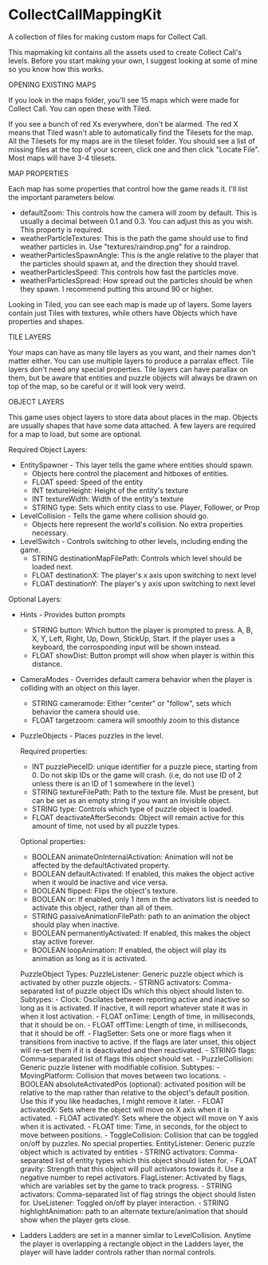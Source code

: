 # CollectCallMappingKit
A collection of files for making custom maps for Collect Call.

This mapmaking kit contains all the assets used to create Collect Call's levels. Before you start making your own, I suggest looking at some of mine so you know how this works.

OPENING EXISTING MAPS

If you look in the maps folder, you'll see 15 maps which were made for Collect Call. You can open these with Tiled. 

If you see a bunch of red Xs everywhere, don't be alarmed. The red X means that Tiled wasn't able to automatically find
the Tilesets for the map. All the Tilesets for my maps are in the tileset folder. You should see a list of missing files at the top of your screen, click one and then click "Locate File". Most maps will have 3-4 tilesets. 

MAP PROPERTIES

Each map has some properties that control how the game reads it. I'll list the important parameters below.
 - defaultZoom: This controls how the camera will zoom by default. This is usually a decimal between 0.1 and 0.3. You can adjust this as you wish. This property is required.
 - weatherParticleTextures: This is the path the game should use to find weather particles in. Use "textures/raindrop.png" for a raindrop.
 - weatherParticlesSpawnAngle: This is the angle relative to the player that the particles should spawn at, and the direction they should travel.
 - weatherParticlesSpeed: This controls how fast the particles move.
 - weatherParticlesSpread: How spread out the particles should be when they spawn. I recommend putting this around 90 or higher.

Looking in Tiled, you can see each map is made up of layers. Some layers contain just Tiles with textures, while others have Objects which have properties and shapes. 

TILE LAYERS

Your maps can have as many tile layers as you want, and their names don't matter either. You can use multiple layers to produce a parralax effect. Tile layers don't need any special properties.
Tile layers can have parallax on them, but be aware that entities and puzzle objects will always be drawn on top of the map, so be careful or it will look very weird.

OBJECT LAYERS

This game uses object layers to store data about places in the map. Objects are usually shapes that have some data attached. A few layers are required for a map to load, but some are optional.

Required Object Layers:
 - EntitySpawner - This layer tells the game where entities should spawn.
	- Objects here control the placement and hitboxes of entities. 
	- FLOAT speed: Speed of the entity
	- INT textureHeight: Height of the entity's texture
	- INT textureWidth: Width of the entity's texture
	- STRING type: Sets which entity class to use. Player, Follower, or Prop
 - LevelCollision - Tells the game where collision should go.
	- Objects here represent the world's collision. No extra properties necessary.
 - LevelSwitch - Controls switching to other levels, including ending the game.
	- STRING destinationMapFilePath: Controls which level should be loaded next.
	- FLOAT destinationX: The player's x axis upon switching to next level
	- FLOAT destinationY: The player's y axis upon switching to next level

Optional Layers:
 - Hints - Provides button prompts
	- STRING button: Which button the player is prompted to press. A, B, X, Y, Left, Right, Up, Down, StickUp, Start. If the player uses a keyboard, the corrosponding input will be shown instead.
	- FLOAT showDist: Button prompt will show when player is within this distance.
 - CameraModes - Overrides default camera behavior when the player is colliding with an object on this layer.
	- STRING cameramode: Either "center" or "follow", sets which behavior the camera should use.
	- FLOAT targetzoom: camera will smoothly zoom to this distance
 - PuzzleObjects - Places puzzles in the level. 
	
 	Required properties:
	 - INT puzzlePieceID: unique identifier for a puzzle piece, starting from 0. Do not skip IDs or the game will crash. (i.e, do not use ID of 2 unless there is an ID of 1 somewhere in the level.)
	 - STRING textureFilePath: Path to the texture file. Must be present, but can be set as an empty string if you want an invisible object.
	 - STRING type: Controls which type of puzzle object is loaded.
	 - FLOAT deactivateAfterSeconds: Object will remain active for this amount of time, not used by all puzzle types.
	
 	Optional properties:
	 - BOOLEAN animateOnInternalActivation: Animation will not be affected by the defaultActivated property.
	 - BOOLEAN defaultActivated: If enabled, this makes the object active when it would be inactive and vice versa.
	 - BOOLEAN flipped: Flips the object's texture.
	 - BOOLEAN or: If enabled, only 1 item in the activators list is needed to activate this object, rather than all of them.
	 - STRING passiveAnimationFilePath: path to an animation the object should play when inactive.
	 - BOOLEAN permanentlyActivated: If enabled, this makes the object stay active forever.
	 - BOOLEAN loopAnimation: If enabled, the object will play its animation as long as it is activated.
	
 	PuzzleObject Types:
   		PuzzleListener: Generic puzzle object which is activated by other puzzle objects.
		 - STRING activators: Comma-separated list of puzzle object IDs which this object should listen to.
		 Subtypes: 
   			- Clock: Oscilates between reporting active and inactive so long as it is activated. If inactive, it will report whatever state it was in when it lost activation.
			 - FLOAT onTime: Length of time, in milliseconds, that it should be on.
			 - FLOAT offTime: Length of time, in milliseconds, that it should be off.
   			- FlagSetter: Sets one or more flags when it transitions from inactive to active. If the flags are later unset, this object will re-set them if it is deactivated and then reactivated.
			 - STRING flags: Comma-separated list of flags this object should set.
   			- PuzzleCollision: Generic puzzle listener with modifiable collision.
			 Subtypes:
   				- MovingPlatform: Collision that moves between two locations.
				 - BOOLEAN absoluteActivatedPos (optional): activated position will be relative to the map rather than relative to the object's default position. Use this if you like headaches, I might remove it later.
				 - FLOAT activatedX: Sets where the object will move on X axis when it is activated.
				 - FLOAT activatedY: Sets where the object will move on Y axis when it is activated.
				 - FLOAT time: Time, in seconds, for the object to move between positions.
   				- ToggleCollision: Collision that can be toggled on/off by puzzles. No special properties.
   		EntityListener: Generic puzzle object which is activated by entities
		 - STRING activators: Comma-separated list of entity types which this object should listen for.
		 - FLOAT gravity: Strength that this object will pull activators towards it. Use a negative number to repel activators.
		FlagListener: Activated by flags, which are variables set by the game to track progress.
		 - STRING activators: Comma-separated list of flag strings the object should listen for.
		UseListener: Toggled on/off by player interaction.
		 - STRING highlightAnimation: path to an alternate texture/animation that should show when the player gets close.
 - Ladders
	Ladders are set in a manner similar to LevelCollision. Anytime the player is overlapping a rectangle object in the Ladders layer, the player will have ladder controls rather than normal controls.
